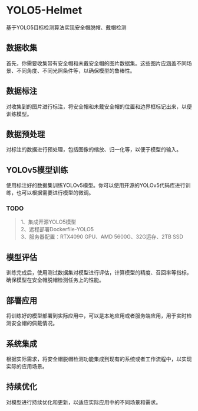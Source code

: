 # YOLO5-Helmet
基于YOLO5目标检测算法实现安全帽脱帽、戴帽检测

## 数据收集
首先，你需要收集带有安全帽和未戴安全帽的图片数据集。这些图片应涵盖不同场景、不同角度、不同光照条件等，以确保模型的鲁棒性。

## 数据标注 
对收集到的图片进行标注，将安全帽和未戴安全帽的位置和边界框标记出来，以便训练模型。

## 数据预处理
对标注的数据进行预处理，包括图像的缩放、归一化等，以便于模型的输入。

## YOLOv5模型训练
使用标注好的数据集训练YOLOv5模型。你可以使用开源的YOLOv5代码库进行训练，也可以根据需要进行模型的微调。
### TODO
> 1、集成开源YOLO5模型
> <br>
> 2、远程部署Dockerfile-YOLO5
> <br>
> 3、服务器配置：RTX4090 GPU、AMD 5600G、32G运存、2TB SSD
> 


## 模型评估
训练完成后，使用测试数据集对模型进行评估，计算模型的精度、召回率等指标，确保模型在安全帽脱帽检测任务上的性能。

## 部署应用
将训练好的模型部署到实际应用中，可以是本地应用或者服务端应用，用于实时检测安全帽的佩戴情况。

## 系统集成
根据实际需求，将安全帽脱帽检测功能集成到现有的系统或者工作流程中，以实现实际的应用场景。

## 持续优化
对模型进行持续优化和更新，以适应实际应用中的不同场景和需求。